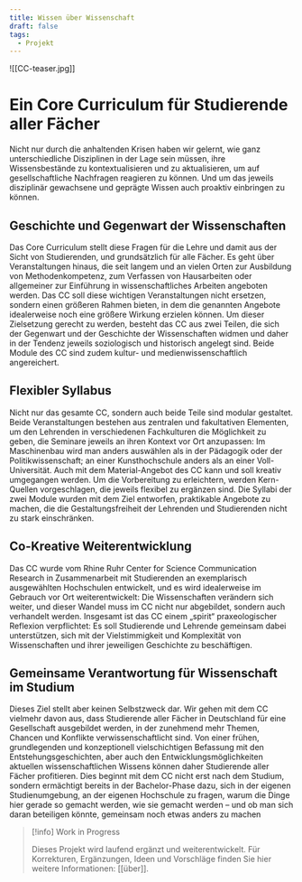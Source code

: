 ```yaml
---
title: Wissen über Wissenschaft
draft: false
tags:
  - Projekt
---
```

![[CC-teaser.jpg]]

# Ein Core Curriculum für Studierende aller Fächer

Nicht nur durch die anhaltenden Krisen haben wir gelernt, wie ganz unterschiedliche Disziplinen in der Lage sein müssen, ihre Wissensbestände zu kontextualisieren und zu aktualisieren, um auf gesellschaftliche Nachfragen reagieren zu können. Und um das jeweils disziplinär gewachsene und geprägte Wissen auch proaktiv einbringen zu können.

## Geschichte und Gegenwart der Wissenschaften

Das Core Curriculum stellt diese Fragen für die Lehre und damit aus der Sicht von Studierenden, und grundsätzlich für alle Fächer. Es geht über Veranstaltungen hinaus, die seit langem und an vielen Orten zur Ausbildung von Methodenkompetenz, zum Verfassen von Hausarbeiten oder allgemeiner zur Einführung in wissenschaftliches Arbeiten angeboten werden. Das CC soll diese wichtigen Veranstaltungen nicht ersetzen, sondern einen größeren Rahmen bieten, in dem die genannten Angebote idealerweise noch eine größere Wirkung erzielen können. Um dieser Zielsetzung gerecht zu werden, besteht das CC aus zwei Teilen, die sich der Gegenwart und der Geschichte der Wissenschaften widmen und daher in der Tendenz jeweils soziologisch und historisch angelegt sind. Beide Module des CC sind zudem kultur- und medienwissenschaftlich angereichert.

## Flexibler Syllabus

Nicht nur das gesamte CC, sondern auch beide Teile sind modular gestaltet. Beide Veranstaltungen bestehen aus zentralen und fakultativen Elementen, um den Lehrenden in verschiedenen Fachkulturen die Möglichkeit zu geben, die Seminare jeweils an ihren Kontext vor Ort anzupassen: Im Maschinenbau wird man anders auswählen als in der Pädagogik oder der Politikwissenschaft; an einer Kunsthochschule anders als an einer Voll-Universität. Auch mit dem Material-Angebot des CC kann und soll kreativ umgegangen werden. Um die Vorbereitung zu erleichtern, werden Kern-Quellen vorgeschlagen, die jeweils flexibel zu ergänzen sind. Die Syllabi der zwei Module wurden mit dem Ziel entworfen, praktikable Angebote zu machen, die die Gestaltungsfreiheit der Lehrenden und Studierenden nicht zu stark einschränken.

## Co-Kreative Weiterentwicklung

Das CC wurde vom Rhine Ruhr Center for Science Communication Research in Zusammenarbeit mit Studierenden an exemplarisch ausgewählten Hochschulen entwickelt, und es wird idealerweise im Gebrauch vor Ort weiterentwickelt: Die Wissenschaften verändern sich weiter, und dieser Wandel muss im CC nicht nur abgebildet, sondern auch verhandelt werden. Insgesamt ist das CC einem „spirit“ praxeologischer Reflexion verpflichtet: Es soll Studierende und Lehrende gemeinsam dabei unterstützen, sich mit der Vielstimmigkeit und Komplexität von Wissenschaften und ihrer jeweiligen Geschichte zu beschäftigen.

## Gemeinsame Verantwortung für Wissenschaft im Studium

Dieses Ziel stellt aber keinen Selbstzweck dar. Wir gehen mit dem CC vielmehr davon aus, dass Studierende aller Fächer in Deutschland für eine Gesellschaft ausgebildet werden, in der zunehmend mehr Themen, Chancen und Konflikte verwissenschaftlicht sind. Von einer frühen, grundlegenden und konzeptionell vielschichtigen Befassung mit den Entstehungsgeschichten, aber auch den Entwicklungsmöglichkeiten aktuellen wissenschaftlichen Wissens können daher Studierende aller Fächer profitieren. Dies beginnt mit dem CC nicht erst nach dem Studium, sondern ermächtigt bereits in der Bachelor-Phase dazu, sich in der eigenen Studienumgebung, an der eigenen Hochschule zu fragen, warum die Dinge hier gerade so gemacht werden, wie sie gemacht werden – und ob man sich daran beteiligen könnte, gemeinsam noch etwas anders zu machen

> [!info] Work in Progress
> 
> Dieses Projekt wird laufend ergänzt und weiterentwickelt. Für Korrekturen, Ergänzungen, Ideen und Vorschläge finden Sie hier weitere Informationen: [[über]].
